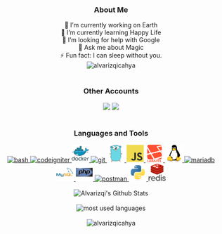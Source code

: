 <h3 align="center"> About Me  </h3>

<div align="center">
🔭 I’m currently working on Earth
<br>
🌱 I’m currently learning Happy Life
<br>
🤔 I’m looking for help with Google
<br>
💬 Ask me about Magic
<br>
⚡ Fun fact: I can sleep without you.
<br>
<img src="https://komarev.com/ghpvc/?username=alvarizqicahya&label=Profile%20views&color=0e75b6&style=flat" alt="alvarizqicahya" /> 
<br>
<br>
</div>


<h3 align="center">Other Accounts </h3>

<p align="center">
<a href="https://www.linkedin.com/in/alvarizqicahya/"><img src="https://img.shields.io/badge/linkedin-%230077B5.svg?&style=for-the-badge&logo=linkedin&logoColor=white"/></a>
<a href="https://instagram.com/alvarizqi_c"><img src="https://img.shields.io/badge/instagram-%23E4405F.svg?&style=for-the-badge&logo=instagram&logoColor=white"/></a>
<br>
<br>
</p>


<h3 align="center">Languages and Tools</h3>
<p align="center"> <a href="https://www.gnu.org/software/bash/" target="_blank" rel="noreferrer"> <img src="https://www.vectorlogo.zone/logos/gnu_bash/gnu_bash-icon.svg" alt="bash" width="40" height="40"/> </a> <a href="https://codeigniter.com" target="_blank" rel="noreferrer"> <img src="https://cdn.worldvectorlogo.com/logos/codeigniter.svg" alt="codeigniter" width="40" height="40"/> </a> <a href="https://www.docker.com/" target="_blank" rel="noreferrer"> <img src="https://raw.githubusercontent.com/devicons/devicon/master/icons/docker/docker-original-wordmark.svg" alt="docker" width="40" height="40"/> </a> <a href="https://git-scm.com/" target="_blank" rel="noreferrer"> <img src="https://www.vectorlogo.zone/logos/git-scm/git-scm-icon.svg" alt="git" width="40" height="40"/> </a> <a href="https://golang.org" target="_blank" rel="noreferrer"> <img src="https://raw.githubusercontent.com/devicons/devicon/master/icons/go/go-original.svg" alt="go" width="40" height="40"/> </a> <a href="https://developer.mozilla.org/en-US/docs/Web/JavaScript" target="_blank" rel="noreferrer"> <img src="https://raw.githubusercontent.com/devicons/devicon/master/icons/javascript/javascript-original.svg" alt="javascript" width="40" height="40"/> </a> <a href="https://laravel.com/" target="_blank" rel="noreferrer"> <img src="https://raw.githubusercontent.com/devicons/devicon/master/icons/laravel/laravel-plain-wordmark.svg" alt="laravel" width="40" height="40"/> </a> <a href="https://www.linux.org/" target="_blank" rel="noreferrer"> <img src="https://raw.githubusercontent.com/devicons/devicon/master/icons/linux/linux-original.svg" alt="linux" width="40" height="40"/> </a> <a href="https://mariadb.org/" target="_blank" rel="noreferrer"> <img src="https://www.vectorlogo.zone/logos/mariadb/mariadb-icon.svg" alt="mariadb" width="40" height="40"/> </a> <a href="https://www.mysql.com/" target="_blank" rel="noreferrer"> <img src="https://raw.githubusercontent.com/devicons/devicon/master/icons/mysql/mysql-original-wordmark.svg" alt="mysql" width="40" height="40"/> </a> <a href="https://www.php.net" target="_blank" rel="noreferrer"> <img src="https://raw.githubusercontent.com/devicons/devicon/master/icons/php/php-original.svg" alt="php" width="40" height="40"/> </a> <a href="https://postman.com" target="_blank" rel="noreferrer"> <img src="https://www.vectorlogo.zone/logos/getpostman/getpostman-icon.svg" alt="postman" width="40" height="40"/> </a> <a href="https://www.python.org" target="_blank" rel="noreferrer"> <img src="https://raw.githubusercontent.com/devicons/devicon/master/icons/python/python-original.svg" alt="python" width="40" height="40"/> </a> <a href="https://redis.io" target="_blank" rel="noreferrer"> <img src="https://raw.githubusercontent.com/devicons/devicon/master/icons/redis/redis-original-wordmark.svg" alt="redis" width="40" height="40"/> </a> </p>

<div align="center">
<img align="center" src="https://github-readme-stats.vercel.app/api?username=alvarizqicahya&include_all_commits=true&count_private=true&show_icons=true&line_height=20&title_color=7A7ADB&icon_color=2234AE&text_color=D3D3D3&bg_color=0,000000,130F40" alt="Alvarizqi's Github Stats">
<br>
</div>


<div align="center">
<br>
<img alt="most used languages" width="500px" src="https://github-readme-stats.vercel.app/api/top-langs/?username=alvarizqicahya&count_private=true&theme=algolia&bg_color=0,000000,130F40&layout=compact&border_radius=8&langs_count=20&hide=hack"/>
<br>
</div>

<div align="center">
<br>
<img src="https://github-readme-streak-stats.herokuapp.com/?user=alvarizqicahya&show_icons=true&count_private=true&theme=algolia&bg_color=0,000000,130F40&layout=compact&border_radius=8&line_height=20&title_color=7A7ADB&icon_color=2234AE&text_color=D3D3D3&bg_color=0,000000,130F40" alt="alvarizqicahya" />
</div>




